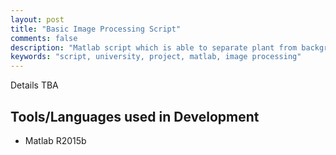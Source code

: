 ```yaml
---
layout: post
title: "Basic Image Processing Script"
comments: false
description: "Matlab script which is able to separate plant from background elements in a given image"
keywords: "script, university, project, matlab, image processing"
---
```


Details TBA

## Tools/Languages used in Development

- Matlab R2015b

